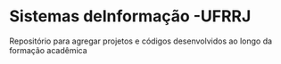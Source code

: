 # Sistemas deInformação -UFRRJ
Repositório para agregar projetos e códigos desenvolvidos ao longo da formação acadêmica

